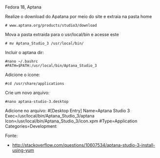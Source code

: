 Fedora 18, Aptana



Realize o download do Apatana por meio do site e extraia na pasta home
	
	# www.aptana.org/products/studio3/download 

Mova a pasta extraida para o usr/local/bin e acesse este

	# mv Aptana_Studio_3 /usr/local/bin/


Incluir o aptana dir:

	#nano ~/.bashrc 
	#PATH=$PATH:/usr/local/bin/Aptana_Studio_3 

Adicione o ícone:

	#cd /usr/share/applications 

Crie um novo arquivo:

	#nano aptana-studio-3.desktop 

Adicione no arquivo:
	#[Desktop Entry] Name=Aptana Studio 3 Exec=/usr/local/bin/Aptana_Studio_3/aptana Icon=/usr/local/bin/Aptana_Studio_3/icon.xpm 		  	  #Type=Application Categories=Development 


Fonte:

* http://stackoverflow.com/questions/10607534/aptana-studio-3-install-using-yum









